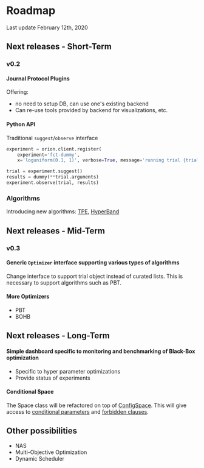 # Roadmap
Last update February 12th, 2020

## Next releases - Short-Term

### v0.2
#### Journal Protocol Plugins
Offering:
- no need to setup DB, can use one's existing backend
- Can re-use tools provided by backend for visualizations, etc.
#### Python API

Traditional `suggest`/`observe` interface

```python
experiment = orion.client.register(
    experiment='fct-dummy',
    x='loguniform(0.1, 1)', verbose=True, message='running trial {trial.hash_name}')

trial = experiment.suggest()
results = dummy(**trial.arguments)
experiment.observe(trial, results)
```

### Algorithms
Introducing new algorithms: [TPE](https://papers.nips.cc/paper/4443-algorithms-for-hyper-parameter-optimization.pdf), [HyperBand](https://arxiv.org/abs/1603.06560)

## Next releases - Mid-Term

### v0.3
#### Generic `Optimizer` interface supporting various types of algorithms

Change interface to support trial object instead of curated lists. This is necessary to support algorithms such as PBT.

#### More Optimizers
- PBT
- BOHB

## Next releases - Long-Term

#### Simple dashboard specific to monitoring and benchmarking of Black-Box optimization
- Specific to hyper parameter optimizations
- Provide status of experiments

#### Conditional Space

The Space class will be refactored on top of [ConfigSpace](https://automl.github.io/ConfigSpace). This will give access to [conditional parameters](https://automl.github.io/ConfigSpace/master/Guide.html#nd-example-categorical-hyperparameters-and-conditions) and [forbidden clauses](https://automl.github.io/ConfigSpace/master/Guide.html#rd-example-forbidden-clauses).

## Other possibilities
- NAS
- Multi-Objective Optimization
- Dynamic Scheduler
